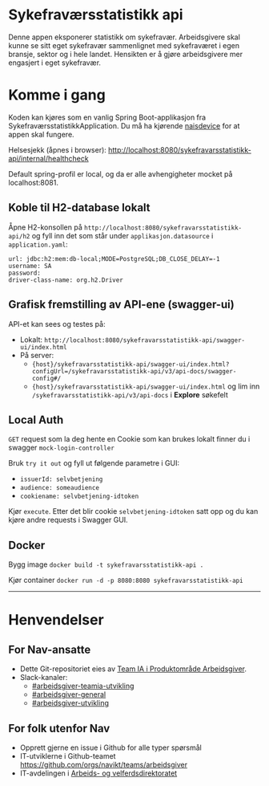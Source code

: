 Sykefraværsstatistikk api
================

Denne appen eksponerer statistikk om sykefravær.
 Arbeidsgivere skal kunne se sitt eget sykefravær sammenlignet med sykefraværet i egen bransje, sektor og i hele landet.
 Hensikten er å gjøre arbeidsgivere mer engasjert i eget sykefravær.

# Komme i gang

Koden kan kjøres som en vanlig Spring Boot-applikasjon fra SykefraværsstatistikkApplication. Du må ha kjørende [naisdevice](https://doc.nais.io/device/) for at appen skal fungere.

Helsesjekk (åpnes i browser): [http://localhost:8080/sykefravarsstatistikk-api/internal/healthcheck](http://localhost:8080/sykefravarsstatistikk-api/internal/healthcheck)

Default spring-profil er local, og da er alle avhengigheter mocket på localhost:8081.

## Koble til H2-database lokalt
Åpne H2-konsollen på `http://localhost:8080/sykefravarsstatistikk-api/h2` og fyll inn det som står under `applikasjon.datasource` i `application.yaml`:
```
url: jdbc:h2:mem:db-local;MODE=PostgreSQL;DB_CLOSE_DELAY=-1
username: SA
password:
driver-class-name: org.h2.Driver
```

## Grafisk fremstilling av API-ene (swagger-ui)
API-et kan sees og testes på: 
 * Lokalt: `http://localhost:8080/sykefravarsstatistikk-api/swagger-ui/index.html` 
 * På server:
   - `{host}/sykefravarsstatistikk-api/swagger-ui/index.html?configUrl=/sykefravarsstatistikk-api/v3/api-docs/swagger-config#/`
   - `{host}/sykefravarsstatistikk-api/swagger-ui/index.html` og lim inn `/sykefravarsstatistikk-api/v3/api-docs` i __Explore__ søkefelt

## Local Auth
`GET` request som la deg hente en Cookie som kan brukes lokalt finner du i swagger `mock-login-controller`

Bruk `try it out` og fyll ut følgende parametre i GUI: 
 * `issuerId: selvbetjening` 
 * `audience: someaudience`
 * `cookiename: selvbetjening-idtoken`

Kjør `execute`. Etter det blir cookie `selvbetjening-idtoken` satt opp og du kan kjøre andre requests i Swagger GUI. 

## Docker
Bygg image
`docker build -t sykefravarsstatistikk-api .`

Kjør container
`docker run -d -p 8080:8080 sykefravarsstatistikk-api`

---

# Henvendelser

## For Nav-ansatte
* Dette Git-repositoriet eies av [Team IA i Produktområde Arbeidsgiver](https://navno.sharepoint.com/sites/intranett-prosjekter-og-utvikling/SitePages/Produktomr%C3%A5de-arbeidsgiver.aspx).
* Slack-kanaler:
  * [#arbeidsgiver-teamia-utvikling](https://nav-it.slack.com/archives/C016KJA7CFK)
  * [#arbeidsgiver-general](https://nav-it.slack.com/archives/CCM649PDH)
  * [#arbeidsgiver-utvikling](https://nav-it.slack.com/archives/CD4MES6BB)

## For folk utenfor Nav
* Opprett gjerne en issue i Github for alle typer spørsmål
* IT-utviklerne i Github-teamet https://github.com/orgs/navikt/teams/arbeidsgiver
* IT-avdelingen i [Arbeids- og velferdsdirektoratet](https://www.nav.no/no/NAV+og+samfunn/Kontakt+NAV/Relatert+informasjon/arbeids-og-velferdsdirektoratet-kontorinformasjon)
